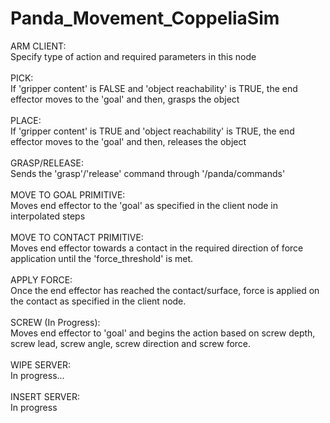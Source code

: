 # Panda_Movement_CoppeliaSim

ARM CLIENT:<br />
Specify type of action and required parameters in this node<br />
<br />
PICK:<br />
If 'gripper content' is FALSE and 'object reachability' is TRUE, the end effector moves to the 'goal' and then, grasps the object<br />
<br />
PLACE:<br />
If 'gripper content' is TRUE and 'object reachability' is TRUE, the end effector moves to the 'goal' and then, releases the object<br />
<br />
GRASP/RELEASE:<br />
Sends the 'grasp'/'release' command through '/panda/commands'<br />
<br />
MOVE TO GOAL PRIMITIVE:<br />
Moves end effector to the 'goal' as specified in the client node in interpolated steps<br />
<br />
MOVE TO CONTACT PRIMITIVE:<br />
Moves end effector towards a contact in the required direction of force application until the 'force_threshold' is met. <br />
<br />
APPLY FORCE:<br />
Once the end effector has reached the contact/surface, force is applied on the contact as specified in the client node. <br />
<br />
SCREW (In Progress):<br />
Moves end effector to 'goal' and begins the action based on screw depth, screw lead, screw angle, screw direction and screw force. <br />
<br />
WIPE SERVER:<br />
In progress...<br />
<br />
INSERT SERVER:<br />
In progress<br />
<br />



